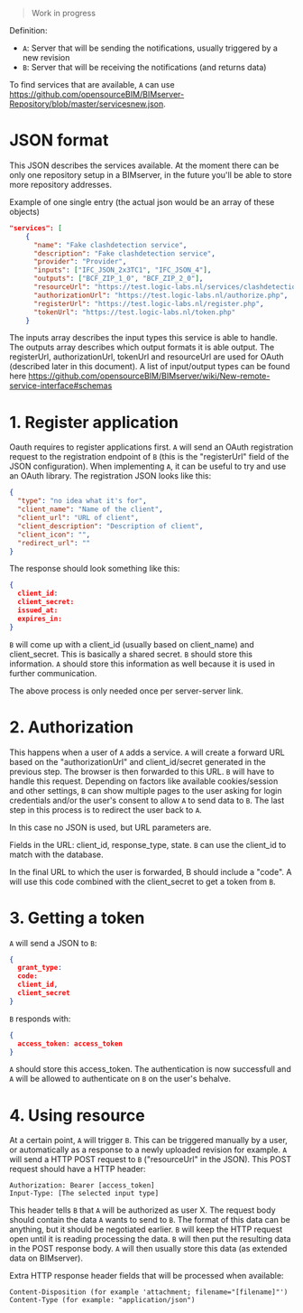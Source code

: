 > Work in progress

Definition:
- `A`: Server that will be sending the notifications, usually triggered by a new revision
- `B`: Server that will be receiving the notifications (and returns data)

To find services that are available, `A` can use https://github.com/opensourceBIM/BIMserver-Repository/blob/master/servicesnew.json.

# JSON format
This JSON describes the services available. At the moment there can be only one repository setup in a BIMserver, in the future you'll be able to store more repository addresses.

Example of one single entry (the actual json would be an array of these objects)
```json
"services": [
    {
      "name": "Fake clashdetection service",
      "description": "Fake clashdetection service",
      "provider": "Provider",
      "inputs": ["IFC_JSON_2x3TC1", "IFC_JSON_4"],
      "outputs": ["BCF_ZIP_1_0", "BCF_ZIP_2_0"],
      "resourceUrl": "https://test.logic-labs.nl/services/clashdetection.php",
      "authorizationUrl": "https://test.logic-labs.nl/authorize.php",
      "registerUrl": "https://test.logic-labs.nl/register.php",
      "tokenUrl": "https://test.logic-labs.nl/token.php" 
    }
```

The inputs array describes the input types this service is able to handle. The outputs array describes which output formats it is able output. The registerUrl, authorizationUrl, tokenUrl and resourceUrl are used for OAuth (described later in this document). A list of input/output types can be found here https://github.com/opensourceBIM/BIMserver/wiki/New-remote-service-interface#schemas

# 1. Register application

Oauth requires to register applications first. `A` will send an OAuth registration request to the registration endpoint of `B` (this is the "registerUrl" field of the JSON configuration). When implementing `A`, it can be useful to try and use an OAuth library. The registration JSON looks like this:

```json
{
  "type": "no idea what it's for",
  "client_name": "Name of the client",
  "client_url": "URL of client",
  "client_description": "Description of client",
  "client_icon": "",
  "redirect_url": ""
}
```

The response should look something like this:
```json
{
  client_id: 
  client_secret:
  issued_at:
  expires_in:
}
```

`B` will come up with a client_id (usually based on client_name) and client_secret. This is basically a shared secret. `B` should store this information. `A` should store this information as well because it is used in further communication.

The above process is only needed once per server-server link.

# 2. Authorization

This happens when a user of `A` adds a service. `A` will create a forward URL based on the "authorizationUrl" and client_id/secret generated in the previous step. The browser is then forwarded to this URL. `B` will have to handle this request. Depending on factors like available cookies/session and other settings, `B` can show multiple pages to the user asking for login credentials and/or the user's consent to allow `A` to send data to `B`. The last step in this process is to redirect the user back to `A`.

In this case no JSON is used, but URL parameters are.

Fields in the URL:
client_id, response_type, state. `B` can use the client_id to match with the database.

In the final URL to which the user is forwarded, B should include a "code". A will use this code combined with the client_secret to get a token from `B`.

# 3. Getting a token
`A` will send a JSON to `B`:
```json
{
  grant_type:
  code:
  client_id,
  client_secret
}
```

`B` responds with:
```json
{
  access_token: access_token
}
```

`A` should store this access_token. The authentication is now successfull and `A` will be allowed to authenticate on `B` on the user's behalve.

# 4. Using resource
At a certain point, `A` will trigger `B`. This can be triggered manually by a user, or automatically as a response to a newly uploaded revision for example. `A` will send a HTTP POST request to `B` ("resourceUrl" in the JSON). This POST request should have a HTTP header:
```
Authorization: Bearer [access_token]
Input-Type: [The selected input type]
```

This header tells `B` that `A` will be authorized as user X.
The request body should contain the data `A` wants to send to `B`. The format of this data can be anything, but it should be negotiated earlier. `B` will keep the HTTP request open until it is reading processing the data. `B` will then put the resulting data in the POST response body. `A` will then usually store this data (as extended data on BIMserver).

Extra HTTP response header fields that will be processed when available:
```
Content-Disposition (for example 'attachment; filename="[filename]"')
Content-Type (for example: "application/json")
```